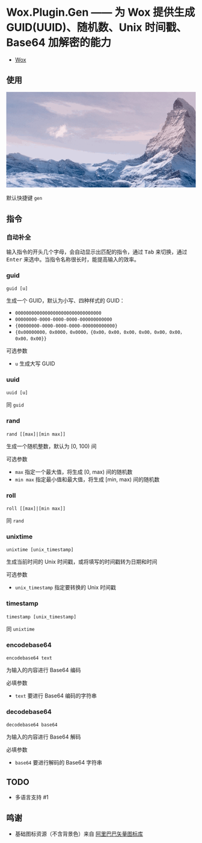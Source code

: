 # Wox.Plugin.Gen —— 为 Wox 提供生成 GUID(UUID)、随机数、Unix 时间戳、Base64 加解密的能力

- [Wox](https://github.com/Wox-launcher/Wox)

## 使用

![sample](./resources/sample.gif)

默认快捷键 `gen`

## 指令

### 自动补全
输入指令的开头几个字母，会自动显示出匹配的指令，通过 <kbd>Tab</kbd> 来切换，通过 <kbd>Enter</kbd> 来选中。当指令名称很长时，能提高输入的效率。

### guid
```
guid [u]
```

生成一个 GUID，默认为小写、四种样式的 GUID：
- `00000000000000000000000000000000`
- `00000000-0000-0000-0000-000000000000`
- `{00000000-0000-0000-0000-000000000000}`
- `{0x00000000，0x0000，0x0000，{0x00，0x00，0x00，0x00，0x00，0x00，0x00，0x00}}`

可选参数
- `u` 生成大写 GUID

### uuid
```
uuid [u]
```

同 `guid`

### rand
```
rand [[max]|[min max]]
```

生成一个随机整数，默认为 [0, 100) 间

可选参数
- `max` 指定一个最大值，将生成 [0, max) 间的随机数
- `min max` 指定最小值和最大值，将生成 [min, max) 间的随机数

### roll
```
roll [[max]|[min max]]
```

同 `rand`

### unixtime
```
unixtime [unix_timestamp]
```

生成当前时间的 Unix 时间戳，或将填写的时间戳转为日期和时间

可选参数
- `unix_timestamp` 指定要转换的 Unix 时间戳

### timestamp
```
timestamp [unix_timestamp]
```

同 `unixtime`

### encodebase64
```
encodebase64 text
```

为输入的内容进行 Base64 编码

必填参数
- `text` 要进行 Base64 编码的字符串

### decodebase64
```
decodebase64 base64
```

为输入的内容进行 Base64 解码

必填参数
- `base64` 要进行解码的 Base64 字符串

## TODO
- 多语言支持 #1

## 鸣谢
- 基础图标资源（不含背景色）来自 [阿里巴巴矢量图标库](https://www.iconfont.cn/)